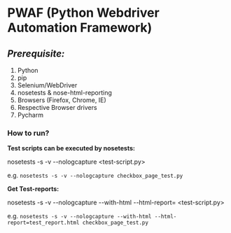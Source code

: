 # PWAF (Python Webdriver Automation Framework)

## _Prerequisite:_

1. Python
2. pip
3. Selenium/WebDriver
4. nosetests & nose-html-reporting
5. Browsers (Firefox, Chrome, IE)
6. Respective Browser drivers
7. Pycharm

### How to run?

**Test scripts can be executed by nosetests:**

nosetests -s -v --nologcapture <test-script.py>

e.g.
`nosetests -s -v --nologcapture checkbox_page_test.py`

**Get Test-reports:**

nosetests -s -v --nologcapture --with-html --html-report=<test-report-file-path> <test-script.py>

e.g.
`nosetests -s -v --nologcapture --with-html --html-report=test_report.html checkbox_page_test.py`


